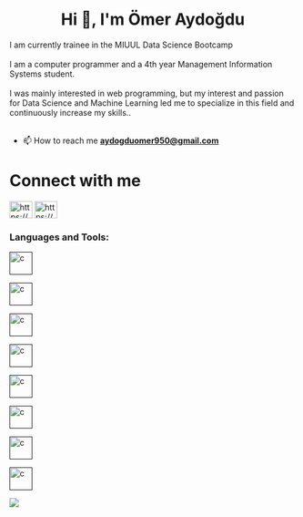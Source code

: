 <h1 align="center">Hi 👋,  I'm Ömer Aydoğdu</h1>
I am currently trainee in the MIUUL Data Science Bootcamp<br><br>
I am a computer programmer and a 4th year Management Information Systems student.<br><br>
I was mainly interested in web programming, but my interest and passion for Data Science and Machine Learning led me to specialize in this field and continuously increase my skills..<br><br>

- 📫 How to reach me **aydogduomer950@gmail.com**

# Connect with me
<p align="left">
<a href="https://www.linkedin.com/in/omeraydogdu/" target="blank"><img align="center" src="https://raw.githubusercontent.com/rahuldkjain/github-profile-readme-generator/master/src/images/icons/Social/linked-in-alt.svg" alt="https://www.linkedin.com/in/omeraydogdu/" height="30" width="40" /></a>
<a href="https://www.kaggle.com/omeraydogddu" target="blank"><img align="center" src="https://raw.githubusercontent.com/rahuldkjain/github-profile-readme-generator/master/src/images/icons/Social/kaggle.svg" alt="https://www.kaggle.com/omeraydogddu" height="30" width="40" /></a>
</p>

<h3 align="left">Languages and Tools:</h3>
<p align="left"> 
<a href="" target="_blank" rel="noreferrer"> <img src="![image](https://github.com/omeraydogdu/omeraydogdu/assets/91960286/380d8db4-0308-48af-8944-576cc14dfd10)
" alt="c" width="40" height="40"/></a> 

<a href="" target="_blank" rel="noreferrer"> <img src="![image](https://github.com/omeraydogdu/omeraydogdu/assets/91960286/7a06f08b-c013-4aea-ad7d-7df6cf6f6148)
" alt="c" width="40" height="40"/></a> 

<a href="" target="_blank" rel="noreferrer"> <img src="![image](https://github.com/omeraydogdu/omeraydogdu/assets/91960286/ac3422b8-1d77-4552-b4b6-f5adbeb140b2)
" alt="c" width="40" height="40"/></a> 

<a href="" target="_blank" rel="noreferrer"> <img src="![image](https://github.com/omeraydogdu/omeraydogdu/assets/91960286/e8a04f09-9970-4163-80d8-b17777600efd)
" alt="c" width="40" height="40"/></a> 

<a href="" target="_blank" rel="noreferrer"> <img src="![image](https://github.com/omeraydogdu/omeraydogdu/assets/91960286/b72436a7-fe1c-492c-ad7a-54874c177fce)
" alt="c" width="40" height="40"/></a> 

<a href="" target="_blank" rel="noreferrer"> <img src="![image](https://github.com/omeraydogdu/omeraydogdu/assets/91960286/3296caf0-cc29-4d15-b384-bf7b03716fdd)
" alt="c" width="40" height="40"/></a> 

<a href="" target="_blank" rel="noreferrer"> <img src="![image](https://github.com/omeraydogdu/omeraydogdu/assets/91960286/2c3945f9-edb0-4d44-9b9d-69237ec6c2b1)
" alt="c" width="40" height="40"/></a> 

<a href="" target="_blank" rel="noreferrer"> <img src="![image](https://github.com/omeraydogdu/omeraydogdu/assets/91960286/257f0c94-7135-4d1e-aaac-dbf21a6b2d40)
" alt="c" width="40" height="40"/></a> 
</p>

[![](https://visitcount.itsvg.in/api?id=omeraydogdu&label=Profile%20Views&pretty=false)](https://visitcount.itsvg.in)

